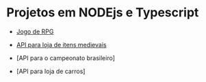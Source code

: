 # Projetos em NODEjs e Typescript

- [Jogo de RPG](https://github.com/Leo02452/trybers-and-dragons)

- [API para loja de itens medievais](https://github.com/Leo02452/trybesmith)

- [API para o campeonato brasileiro]

- [API para loja de carros]

